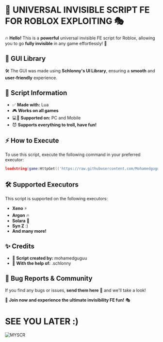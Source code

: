 # 🚀 UNIVERSAL INVISIBLE SCRIPT FE FOR ROBLOX EXPLOITING 🎭

🔥 **Hello!** This is a **powerful** universal invisible FE script for Roblox, allowing you to go **fully invisible** in any game effortlessly! 💨

## 🎨 GUI Library
🛠️ The GUI was made using **Schlonny's UI Library**, ensuring a **smooth** and **user-friendly** experience.

## 📜 Script Information
- ✅ **Made with:** Lua
- 🎮 **Works on all games**
- 💻📱 **Supported on:** PC and Mobile
- 😈 **Supports everything to troll, have fun!**

## ⚡ How to Execute
To use this script, execute the following command in your preferred executor:
```lua
loadstring(game:HttpGet(('https://raw.githubusercontent.com/Mohamedguguu/invisible-V1-BY-MU/refs/heads/main/Maincode'),true))()
```

## 🛠️ Supported Executors
This script is supported on the following executors:
- **Xeno** ⚡
- **Argon** 🔥
- **Solara** 🌟
- **Syn Z** :)
- **And many more!**

## ✨ Credits
- 👑 **Script created by:** mohamedguguu
- 🤝 **With the help of:** .schlonny

## 🐞 Bug Reports & Community
If you find any bugs or issues, **send them here** 📩 and we'll take a look! 

🎉 **Join now and experience the ultimate invisibility FE fun!** 🎭

# SEE YOU LATER :)



![MYSCR](https://github.com/user-attachments/assets/eb0a2d2d-57b5-452f-8acf-35983d2da25d)
